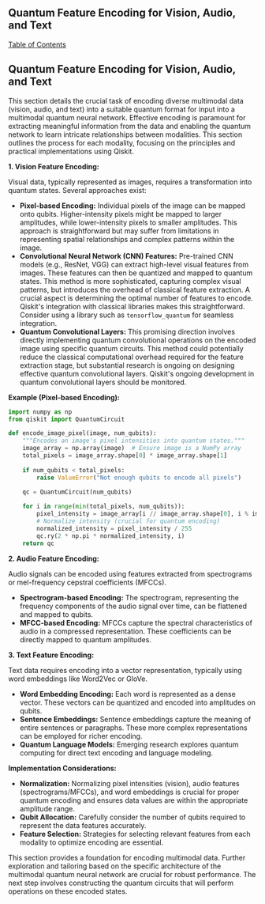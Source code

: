 ## Quantum Feature Encoding for Vision, Audio, and Text

[Table of Contents](#table-of-contents)

## Quantum Feature Encoding for Vision, Audio, and Text

This section details the crucial task of encoding diverse multimodal data (vision, audio, and text) into a suitable quantum format for input into a multimodal quantum neural network.  Effective encoding is paramount for extracting meaningful information from the data and enabling the quantum network to learn intricate relationships between modalities.  This section outlines the process for each modality, focusing on the principles and practical implementations using Qiskit.

**1. Vision Feature Encoding:**

Visual data, typically represented as images, requires a transformation into quantum states.  Several approaches exist:

* **Pixel-based Encoding:**  Individual pixels of the image can be mapped onto qubits.  Higher-intensity pixels might be mapped to larger amplitudes, while lower-intensity pixels to smaller amplitudes.  This approach is straightforward but may suffer from limitations in representing spatial relationships and complex patterns within the image.
* **Convolutional Neural Network (CNN) Features:**  Pre-trained CNN models (e.g., ResNet, VGG) can extract high-level visual features from images.  These features can then be quantized and mapped to quantum states.  This method is more sophisticated, capturing complex visual patterns, but introduces the overhead of classical feature extraction.  A crucial aspect is determining the optimal number of features to encode. Qiskit's integration with classical libraries makes this straightforward.  Consider using a library such as `tensorflow_quantum` for seamless integration.
* **Quantum Convolutional Layers:** This promising direction involves directly implementing quantum convolutional operations on the encoded image using specific quantum circuits.  This method could potentially reduce the classical computational overhead required for the feature extraction stage, but substantial research is ongoing on designing effective quantum convolutional layers.  Qiskit's ongoing development in quantum convolutional layers should be monitored.

**Example (Pixel-based Encoding):**

```python
import numpy as np
from qiskit import QuantumCircuit

def encode_image_pixel(image, num_qubits):
    """Encodes an image's pixel intensities into quantum states."""
    image_array = np.array(image)  # Ensure image is a NumPy array
    total_pixels = image_array.shape[0] * image_array.shape[1]
    
    if num_qubits < total_pixels:
        raise ValueError("Not enough qubits to encode all pixels")

    qc = QuantumCircuit(num_qubits)
    
    for i in range(min(total_pixels, num_qubits)):
        pixel_intensity = image_array[i // image_array.shape[0], i % image_array.shape[1]]
        # Normalize intensity (crucial for quantum encoding)
        normalized_intensity = pixel_intensity / 255  
        qc.ry(2 * np.pi * normalized_intensity, i)
    return qc
```

**2. Audio Feature Encoding:**

Audio signals can be encoded using features extracted from spectrograms or mel-frequency cepstral coefficients (MFCCs).

* **Spectrogram-based Encoding:**  The spectrogram, representing the frequency components of the audio signal over time, can be flattened and mapped to qubits.
* **MFCC-based Encoding:**  MFCCs capture the spectral characteristics of audio in a compressed representation. These coefficients can be directly mapped to quantum amplitudes.


**3. Text Feature Encoding:**

Text data requires encoding into a vector representation, typically using word embeddings like Word2Vec or GloVe.

* **Word Embedding Encoding:**  Each word is represented as a dense vector.  These vectors can be quantized and encoded into amplitudes on qubits.
* **Sentence Embeddings:**  Sentence embeddings capture the meaning of entire sentences or paragraphs.  These more complex representations can be employed for richer encoding.
* **Quantum Language Models:**  Emerging research explores quantum computing for direct text encoding and language modeling.

**Implementation Considerations:**

* **Normalization:**  Normalizing pixel intensities (vision), audio features (spectrograms/MFCCs), and word embeddings is crucial for proper quantum encoding and ensures data values are within the appropriate amplitude range.
* **Qubit Allocation:** Carefully consider the number of qubits required to represent the data features accurately.
* **Feature Selection:**  Strategies for selecting relevant features from each modality to optimize encoding are essential.


This section provides a foundation for encoding multimodal data.  Further exploration and tailoring based on the specific architecture of the multimodal quantum neural network are crucial for robust performance.  The next step involves constructing the quantum circuits that will perform operations on these encoded states.


<a id='chapter-3-subchapter-2'></a>